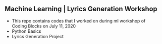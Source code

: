 ## Machine Learning | Lyrics Generation Workshop
- This repo contains codes that I worked on during ml workshop of Coding Blocks on July 11, 2020
- Python Basics</br>
- Lyrics Generation Project
